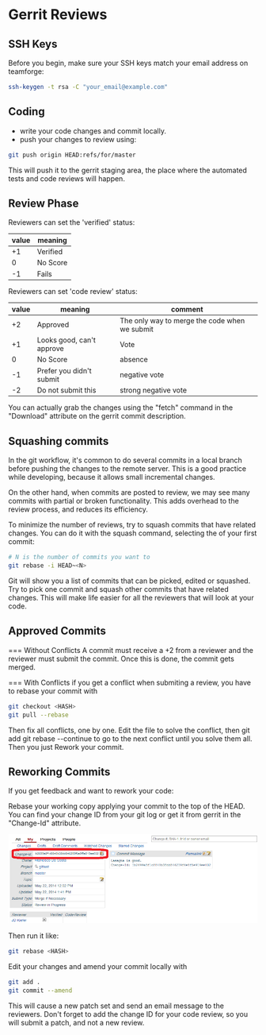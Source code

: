 Gerrit Reviews
==============

SSH Keys
--------
Before you begin, make sure your SSH keys match your email address on teamforge:
```bash
ssh-keygen -t rsa -C "your_email@example.com"
```

Coding
------
* write your code changes and commit locally.
* push your changes to review using:
```bash
git push origin HEAD:refs/for/master
```
This will push it to the gerrit staging area, the place where the automated
tests and code reviews will happen.

Review Phase
------------

Reviewers can set the  'verified' status:

| value | meaning  | 
|-------|----------|
| +1    | Verified |
| 0     | No Score |
| -1    | Fails    |

Reviewers can set 'code review' status: 

| value | meaning                   | comment                                       |
|-------|---------------------------| ----------------------------------------------|
| +2    | Approved                  | The only way to merge the code when we submit |
| +1    | Looks good, can't approve | Vote                                          |
| 0     | No Score                  | absence                                       | 
| -1    | Prefer you didn't submit  | negative vote                                 | 
| -2    | Do not submit this        | strong negative vote                          | 

You can actually grab the changes using the "fetch" command in the "Download"
attribute on the gerrit commit description.

Squashing commits
----------------

In the git workflow, it's common to do several commits in a local branch before
pushing the changes to the remote server. This is a good practice while
developing, because it allows small incremental changes. 

On the other hand, when commits are posted to review, we may see many commits
with partial or broken functionality. This adds overhead to the review process,
and reduces its efficiency.

To minimize the number of reviews, try to squash commits that have related
changes. You can do it with the squash command, selecting the <HASH> of your
first commit: 

```bash
# N is the number of commits you want to 
git rebase -i HEAD~<N>
```

Git will show you a list of commits that can be picked, edited or squashed. Try
to pick one commit and squash other commits that have related changes. This
will make life easier for all the reviewers that will look at your code.


Approved Commits
----------------

=== Without Conflicts
A commit must receive a +2 from a reviewer and the reviewer must submit the
commit. Once this is done, the commit gets merged.

=== With Conflicts
if you get a conflict when submiting a review, you have to rebase your commit with
```bash
git checkout <HASH>
git pull --rebase 
```
Then fix all conflicts, one by one. Edit the file to solve the conflict, then
git add git rebase --continue to go to the next conflict until you solve them
all. Then you just Rework your commit. 

Reworking Commits
-----------------
If you get feedback and want to rework your code:

Rebase your working copy applying your commit to the top of the HEAD. You
can find your change ID from your git log or get it from gerrit in the
"Change-Id" attribute. 

![](gerrit_change_id.png)

Then run it like:
```bash
git rebase <HASH>
```

Edit your changes and amend your commit locally with 
```bash
git add .
git commit --amend
```
This will cause a new patch set and send an email message to the reviewers.
Don't forget to add the change ID for your code review, so you will submit a
patch, and not a new review.

